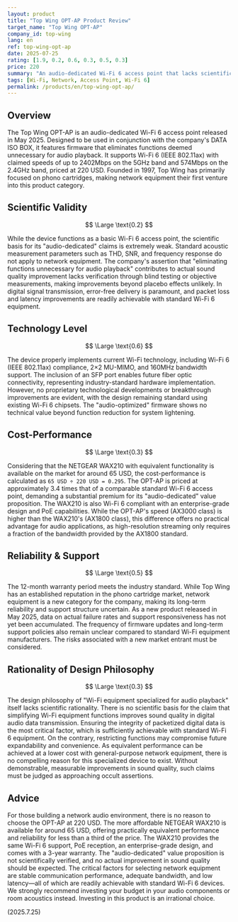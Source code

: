 ```yaml
---
layout: product
title: "Top Wing OPT-AP Product Review"
target_name: "Top Wing OPT-AP"
company_id: top-wing
lang: en
ref: top-wing-opt-ap
date: 2025-07-25
rating: [1.9, 0.2, 0.6, 0.3, 0.5, 0.3]
price: 220
summary: "An audio-dedicated Wi-Fi 6 access point that lacks scientific basis and is priced at 3.4 times more than comparable standard Wi-Fi 6 equipment."
tags: [Wi-Fi, Network, Access Point, Wi-Fi 6]
permalink: /products/en/top-wing-opt-ap/
---
```


## Overview

The Top Wing OPT-AP is an audio-dedicated Wi-Fi 6 access point released in May 2025. Designed to be used in conjunction with the company's DATA ISO BOX, it features firmware that eliminates functions deemed unnecessary for audio playback. It supports Wi-Fi 6 (IEEE 802.11ax) with claimed speeds of up to 2402Mbps on the 5GHz band and 574Mbps on the 2.4GHz band, priced at 220 USD. Founded in 1997, Top Wing has primarily focused on phono cartridges, making network equipment their first venture into this product category.

## Scientific Validity

$$ \Large \text{0.2} $$

While the device functions as a basic Wi-Fi 6 access point, the scientific basis for its "audio-dedicated" claims is extremely weak. Standard acoustic measurement parameters such as THD, SNR, and frequency response do not apply to network equipment. The company's assertion that "eliminating functions unnecessary for audio playback" contributes to actual sound quality improvement lacks verification through blind testing or objective measurements, making improvements beyond placebo effects unlikely. In digital signal transmission, error-free delivery is paramount, and packet loss and latency improvements are readily achievable with standard Wi-Fi 6 equipment.

## Technology Level

$$ \Large \text{0.6} $$

The device properly implements current Wi-Fi technology, including Wi-Fi 6 (IEEE 802.11ax) compliance, 2×2 MU-MIMO, and 160MHz bandwidth support. The inclusion of an SFP port enables future fiber optic connectivity, representing industry-standard hardware implementation. However, no proprietary technological developments or breakthrough improvements are evident, with the design remaining standard using existing Wi-Fi 6 chipsets. The "audio-optimized" firmware shows no technical value beyond function reduction for system lightening.

## Cost-Performance

$$ \Large \text{0.3} $$

Considering that the NETGEAR WAX210 with equivalent functionality is available on the market for around 65 USD, the cost-performance is calculated as `65 USD ÷ 220 USD = 0.295`. The OPT-AP is priced at approximately 3.4 times that of a comparable standard Wi-Fi 6 access point, demanding a substantial premium for its "audio-dedicated" value proposition. The WAX210 is also Wi-Fi 6 compliant with an enterprise-grade design and PoE capabilities. While the OPT-AP's speed (AX3000 class) is higher than the WAX210's (AX1800 class), this difference offers no practical advantage for audio applications, as high-resolution streaming only requires a fraction of the bandwidth provided by the AX1800 standard.

## Reliability & Support

$$ \Large \text{0.5} $$

The 12-month warranty period meets the industry standard. While Top Wing has an established reputation in the phono cartridge market, network equipment is a new category for the company, making its long-term reliability and support structure uncertain. As a new product released in May 2025, data on actual failure rates and support responsiveness has not yet been accumulated. The frequency of firmware updates and long-term support policies also remain unclear compared to standard Wi-Fi equipment manufacturers. The risks associated with a new market entrant must be considered.

## Rationality of Design Philosophy

$$ \Large \text{0.3} $$

The design philosophy of "Wi-Fi equipment specialized for audio playback" itself lacks scientific rationality. There is no scientific basis for the claim that simplifying Wi-Fi equipment functions improves sound quality in digital audio data transmission. Ensuring the integrity of packetized digital data is the most critical factor, which is sufficiently achievable with standard Wi-Fi 6 equipment. On the contrary, restricting functions may compromise future expandability and convenience. As equivalent performance can be achieved at a lower cost with general-purpose network equipment, there is no compelling reason for this specialized device to exist. Without demonstrable, measurable improvements in sound quality, such claims must be judged as approaching occult assertions.

## Advice

For those building a network audio environment, there is no reason to choose the OPT-AP at 220 USD. The more affordable NETGEAR WAX210 is available for around 65 USD, offering practically equivalent performance and reliability for less than a third of the price. The WAX210 provides the same Wi-Fi 6 support, PoE reception, an enterprise-grade design, and comes with a 3-year warranty. The "audio-dedicated" value proposition is not scientifically verified, and no actual improvement in sound quality should be expected. The critical factors for selecting network equipment are stable communication performance, adequate bandwidth, and low latency—all of which are readily achievable with standard Wi-Fi 6 devices. We strongly recommend investing your budget in your audio components or room acoustics instead. Investing in this product is an irrational choice.

(2025.7.25)

